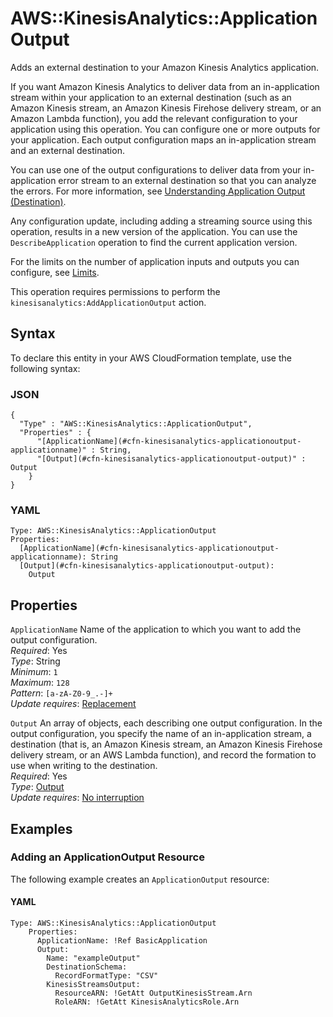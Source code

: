 # AWS::KinesisAnalytics::ApplicationOutput<a name="aws-resource-kinesisanalytics-applicationoutput"></a>

Adds an external destination to your Amazon Kinesis Analytics application\.

If you want Amazon Kinesis Analytics to deliver data from an in\-application stream within your application to an external destination \(such as an Amazon Kinesis stream, an Amazon Kinesis Firehose delivery stream, or an Amazon Lambda function\), you add the relevant configuration to your application using this operation\. You can configure one or more outputs for your application\. Each output configuration maps an in\-application stream and an external destination\.

You can use one of the output configurations to deliver data from your in\-application error stream to an external destination so that you can analyze the errors\. For more information, see [Understanding Application Output \(Destination\)](https://docs.aws.amazon.com/kinesisanalytics/latest/dev/how-it-works-output.html)\.

Any configuration update, including adding a streaming source using this operation, results in a new version of the application\. You can use the `DescribeApplication` operation to find the current application version\.

For the limits on the number of application inputs and outputs you can configure, see [Limits](https://docs.aws.amazon.com/kinesisanalytics/latest/dev/limits.html)\.

This operation requires permissions to perform the `kinesisanalytics:AddApplicationOutput` action\.

## Syntax<a name="aws-resource-kinesisanalytics-applicationoutput-syntax"></a>

To declare this entity in your AWS CloudFormation template, use the following syntax:

### JSON<a name="aws-resource-kinesisanalytics-applicationoutput-syntax.json"></a>

```
{
  "Type" : "AWS::KinesisAnalytics::ApplicationOutput",
  "Properties" : {
      "[ApplicationName](#cfn-kinesisanalytics-applicationoutput-applicationname)" : String,
      "[Output](#cfn-kinesisanalytics-applicationoutput-output)" : Output
    }
}
```

### YAML<a name="aws-resource-kinesisanalytics-applicationoutput-syntax.yaml"></a>

```
Type: AWS::KinesisAnalytics::ApplicationOutput
Properties:
  [ApplicationName](#cfn-kinesisanalytics-applicationoutput-applicationname): String
  [Output](#cfn-kinesisanalytics-applicationoutput-output):
    Output
```

## Properties<a name="aws-resource-kinesisanalytics-applicationoutput-properties"></a>

`ApplicationName` <a name="cfn-kinesisanalytics-applicationoutput-applicationname"></a>
Name of the application to which you want to add the output configuration\.  
_Required_: Yes  
_Type_: String  
_Minimum_: `1`  
_Maximum_: `128`  
_Pattern_: `[a-zA-Z0-9_.-]+`  
_Update requires_: [Replacement](https://docs.aws.amazon.com/AWSCloudFormation/latest/UserGuide/using-cfn-updating-stacks-update-behaviors.html#update-replacement)

`Output` <a name="cfn-kinesisanalytics-applicationoutput-output"></a>
An array of objects, each describing one output configuration\. In the output configuration, you specify the name of an in\-application stream, a destination \(that is, an Amazon Kinesis stream, an Amazon Kinesis Firehose delivery stream, or an AWS Lambda function\), and record the formation to use when writing to the destination\.  
_Required_: Yes  
_Type_: [Output](aws-properties-kinesisanalytics-applicationoutput-output.md)  
_Update requires_: [No interruption](https://docs.aws.amazon.com/AWSCloudFormation/latest/UserGuide/using-cfn-updating-stacks-update-behaviors.html#update-no-interrupt)

## Examples<a name="aws-resource-kinesisanalytics-applicationoutput--examples"></a>

### Adding an ApplicationOutput Resource<a name="aws-resource-kinesisanalytics-applicationoutput--examples--Adding_an_ApplicationOutput_Resource"></a>

The following example creates an `ApplicationOutput` resource:

#### YAML<a name="aws-resource-kinesisanalytics-applicationoutput--examples--Adding_an_ApplicationOutput_Resource--yaml"></a>

```
Type: AWS::KinesisAnalytics::ApplicationOutput
    Properties:
      ApplicationName: !Ref BasicApplication
      Output:
        Name: "exampleOutput"
        DestinationSchema:
          RecordFormatType: "CSV"
        KinesisStreamsOutput:
          ResourceARN: !GetAtt OutputKinesisStream.Arn
          RoleARN: !GetAtt KinesisAnalyticsRole.Arn
```
